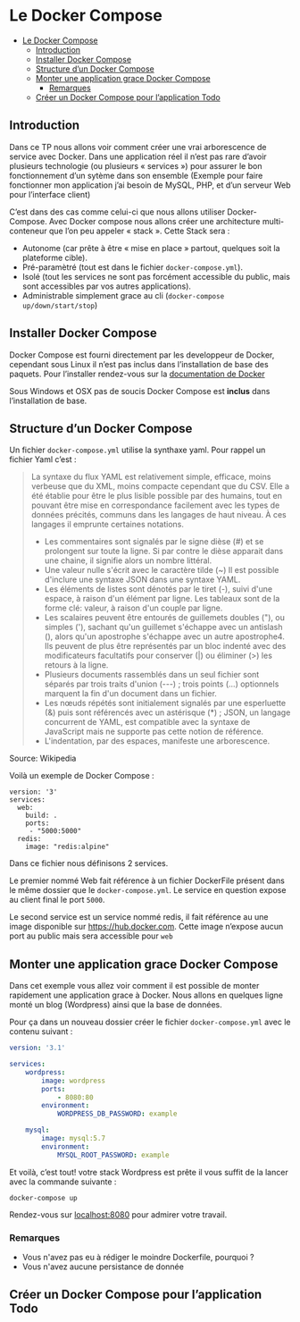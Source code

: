 # Le Docker Compose

<!-- TOC -->

- [Le Docker Compose](#le-docker-compose)
    - [Introduction](#introduction)
    - [Installer Docker Compose](#installer-docker-compose)
    - [Structure d’un Docker Compose](#structure-dun-docker-compose)
    - [Monter une application grace Docker Compose](#monter-une-application-grace-docker-compose)
        - [Remarques](#remarques)
    - [Créer un Docker Compose pour l’application Todo](#créer-un-docker-compose-pour-lapplication-todo)

<!-- /TOC -->

## Introduction

Dans ce TP nous allons voir comment créer une vrai arborescence de service avec Docker. Dans une application réel il n’est pas rare d’avoir plusieurs technologie (ou plusieurs « services ») pour assurer le bon fonctionnement d’un sytème dans son ensemble (Exemple pour faire fonctionner mon application j’ai besoin de MySQL, PHP, et d’un serveur Web pour l’interface client)

C’est dans des cas comme celui-ci que nous allons utiliser Docker-Compose. Avec Docker compose nous allons créer une architecture multi-conteneur que l’on peu appeler « stack ». Cette Stack sera :

- Autonome (car prête à être « mise en place » partout, quelques soit la plateforme cible).
- Pré-paramètré (tout est dans le fichier ```docker-compose.yml```).
- Isolé (tout les services ne sont pas forcément accessible du public, mais sont accessibles par vos autres applications).
- Administrable simplement grace au cli (```docker-compose up/down/start/stop```)

## Installer Docker Compose

Docker Compose est fourni directement par les developpeur de Docker, cependant sous Linux il n’est pas inclus dans l’installation de base des paquets. Pour l’installer rendez-vous sur la [documentation de Docker](https://docs.docker.com/compose/install/#install-compose)

Sous Windows et OSX pas de soucis Docker Compose est **inclus** dans l’installation de base.

## Structure d’un Docker Compose

Un fichier ```docker-compose.yml``` utilise la synthaxe yaml. Pour rappel un fichier Yaml c’est :

> La syntaxe du flux YAML est relativement simple, efficace, moins verbeuse que du XML, moins compacte cependant que du CSV. Elle a été établie pour être le plus lisible possible par des humains, tout en pouvant être mise en correspondance facilement avec les types de données précités, communs dans les langages de haut niveau. À ces langages il emprunte certaines notations.
> - Les commentaires sont signalés par le signe dièse (#) et se prolongent sur toute la ligne. Si par contre le dièse apparait dans une chaine, il signifie alors un nombre littéral.
> - Une valeur nulle s'écrit avec le caractère tilde (~)
Il est possible d'inclure une syntaxe JSON dans une syntaxe YAML.
> - Les éléments de listes sont dénotés par le tiret (-), suivi d'une espace, à raison d'un élément par ligne.
Les tableaux sont de la forme clé: valeur, à raison d'un couple par ligne.
> - Les scalaires peuvent être entourés de guillemets doubles ("), ou simples ('), sachant qu'un guillemet s'échappe avec un antislash (\), alors qu'un apostrophe s'échappe avec un autre apostrophe4. Ils peuvent de plus être représentés par un bloc indenté avec des modificateurs facultatifs pour conserver (|) ou éliminer (>) les retours à la ligne.
> - Plusieurs documents rassemblés dans un seul fichier sont séparés par trois traits d'union (---) ; trois points (...) optionnels marquent la fin d'un document dans un fichier.
> - Les nœuds répétés sont initialement signalés par une esperluette (&) puis sont référencés avec un astérisque (*) ; JSON, un langage concurrent de YAML, est compatible avec la syntaxe de JavaScript mais ne supporte pas cette notion de référence.
> - L'indentation, par des espaces, manifeste une arborescence.

Source: Wikipedia

Voilà un exemple de Docker Compose :

```
version: '3'
services:
  web:
    build: .
    ports:
     - "5000:5000"
  redis:
    image: "redis:alpine"
```

Dans ce fichier nous définisons 2 services.

Le premier nommé Web fait référence à un fichier DockerFile présent dans le même dossier que le ```docker-compose.yml```. Le service en question expose au client final le port ```5000```.

Le second service est un service nommé redis, il fait référence au une image disponible sur https://hub.docker.com. Cette image n’expose aucun port au public mais sera accessible pour ```web```

## Monter une application grace Docker Compose

Dans cet exemple vous allez voir comment il est possible de monter rapidement une application grace à Docker. Nous allons en quelques ligne monté un blog (Wordpress) ainsi que la base de données.

Pour ça dans un nouveau dossier créer le fichier ```docker-compose.yml``` avec le contenu suivant :

```yaml
version: '3.1'

services:
    wordpress:
        image: wordpress
        ports:
            - 8080:80
        environment:
            WORDPRESS_DB_PASSWORD: example

    mysql:
        image: mysql:5.7
        environment:
            MYSQL_ROOT_PASSWORD: example
```

Et voilà, c’est tout! votre stack Wordpress est prête il vous suffit de la lancer avec la commande suivante :

```shell
docker-compose up
```

Rendez-vous sur [localhost:8080](http://localhost:8080) pour admirer votre travail.

### Remarques

- Vous n'avez pas eu à rédiger le moindre Dockerfile, pourquoi ?
- Vous n'avez aucune persistance de donnée

## Créer un Docker Compose pour l’application Todo